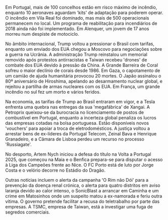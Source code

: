 Em Portugal, mais de 100 concelhos estão em risco máximo de incêndio, enquanto 10 aeronaves aguardam 'kits' de adaptação para poderem operar. O incêndio em Vila Real foi dominado, mas mais de 500 operacionais permanecem no local. Um programa de reabilitação para incendiários de 2018 ainda não foi implementado. Em Alenquer, um jovem de 17 anos morreu num despiste de motociclo.

No âmbito internacional, Trump voltou a pressionar o Brasil com tarifas, enquanto um enviado dos EUA chegou a Moscovo para negociações sobre a guerra na Ucrânia. A administração Trump reinstalou um memorial removido após protestos antirracistas e Taiwan recebeu 'drones' de combate dos EUA devido à pressão da China. A Grande Barreira de Coral sofreu o maior declínio de corais desde 1986. Em Gaza, o capotamento de um camião de ajuda humanitária provocou 20 mortes. O Japão assinalou o 80º aniversário de Hiroshima, apelando ao desarmamento nuclear global, e rejeitou a partilha de armas nucleares com os EUA. Em França, um grande incêndio no sul fez um morto e vários feridos.

Na economia, as tarifas de Trump ao Brasil entraram em vigor, e a Tesla enfrenta uma quebra nas entregas da sua 'megafábrica' de Xangai. A Petroprix queixou-se da burocracia no licenciamento de postos de combustível em Portugal, enquanto a incerteza global penaliza os lucros das empresas cotadas na bolsa portuguesa. Estão disponíveis novos 'vouchers' para apoiar a troca de eletrodomésticos. A justiça voltou a arrestar bens de ex-líderes da Portugal Telecom, Zeinal Bava e Henrique Granadeiro, e a Câmara de Lisboa perdeu um recurso no processo 'Russiagate'.

No desporto, Artem Nych iniciou a defesa do título na Volta a Portugal 2025, que começou na Maia e o Benfica prepara-se para disputar o acesso à Liga dos Campeões frente ao Nice. O FC Porto está de luto por Jorge Costa e o velório decorre no Estádio do Dragão.

Outras notícias incluem o alerta da campanha 'O Rim não Dói' para a prevenção da doença renal crónica, o alerta para quatro distritos em aviso laranja devido ao calor intenso, o SonicBlast a arrancar em Caminha e um crime em Matosinhos onde um suspeito matou a ex-namorada e feriu outra vítima. O governo pretende facilitar a recusa do teletrabalho por parte das empresas. A TSMC, empresa de Taiwan, está a investigar uma fuga de segredos comerciais.